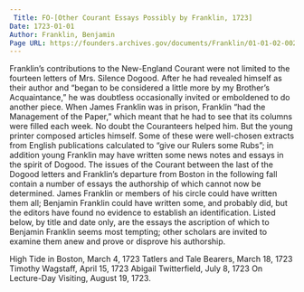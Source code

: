 ```yaml
---
 Title: FO-[Other Courant Essays Possibly by Franklin, 1723]
Date: 1723-01-01
Author: Franklin, Benjamin
Page URL: https://founders.archives.gov/documents/Franklin/01-01-02-0025
---
```


Franklin’s contributions to the New-England Courant were not limited to the fourteen letters of Mrs. Silence Dogood. After he had revealed himself as their author and “began to be considered a little more by my Brother’s Acquaintance,” he was doubtless occasionally invited or emboldened to do another piece. When James Franklin was in prison, Franklin “had the Management of the Paper,” which meant that he had to see that its columns were filled each week. No doubt the Couranteers helped him. But the young printer composed articles himself. Some of these were well-chosen extracts from English publications calculated to “give our Rulers some Rubs”; in addition young Franklin may have written some news notes and essays in the spirit of Dogood.
The issues of the Courant between the last of the Dogood letters and Franklin’s departure from Boston in the following fall contain a number of essays the authorship of which cannot now be determined. James Franklin or members of his circle could have written them all; Benjamin Franklin could have written some, and probably did, but the editors have found no evidence to establish an identification. Listed below, by title and date only, are the essays the ascription of which to Benjamin Franklin seems most tempting; other scholars are invited to examine them anew and prove or disprove his authorship.

High Tide in Boston, March 4, 1723
Tatlers and Tale Bearers, March 18, 1723
Timothy Wagstaff, April 15, 1723
Abigail Twitterfield, July 8, 1723
On Lecture-Day Visiting, August 19, 1723.


